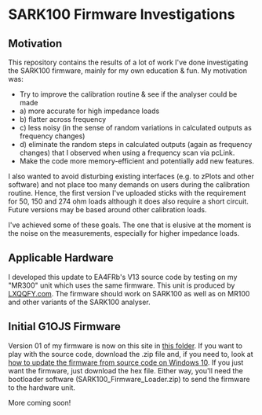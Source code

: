 # SARK100 Firmware Investigations

## Motivation
This repository contains the results of a lot of work I've done investigating the SARK100 firmware, mainly for my own education & fun. My motivation was:
- Try to improve the calibration routine & see if the analyser could be made
- a) more accurate for high impedance loads
- b) flatter across frequency
- c) less noisy (in the sense of random variations in calculated outputs as frequency changes)
- d) eliminate the random steps in calculated outputs (again as frequency changes) that I observed when using a frequency scan via pcLink.
- Make the code more memory-efficient and potentially add new features.

I also wanted to avoid disturbing existing interfaces (e.g. to zPlots and other software) and not place too many demands on users during the calibration routine. Hence, the first version I've uploaded sticks with the requirement for 50, 150 and 274 ohm loads although it does also require a short circuit. Future versions may be based around other calibration loads.

I've achieved some of these goals. The one that is elusive at the moment is the noise on the measurements, especially for higher impedance loads.

## Applicable Hardware
I developed this update to EA4FRb's V13 source code by testing on my "MR300" unit which uses the same firmware. This unit is produced by [LXQQFY.com](http://www.lxqqfy.com/e/product.php?id=MR300). The firmware should work on SARK100 as well as on MR100 and other variants of the SARK100 analyser.

## Initial G1OJS Firmware
Version 01 of my firmware is now on this site in [this folder](https://github.com/G1OJS/SARK100-Firmware/tree/0ff2cc11358580d340285746afb3c1943f339d39/SARK100%20Firmware%20G1OJS). If you want to play with the source code, download the .zip file and, if you need to, look at [how to update the firmware from source code on Windows 10](https://g1ojs.github.io/SARK100-Firmware/Editing%20SARK100%20Firmware%20in%202024). If you just want the firmware, just download the hex file. Either way, you'll need the bootloader software (SARK100_Firmware_Loader.zip) to send the firmware to the hardware unit.

More coming soon!
